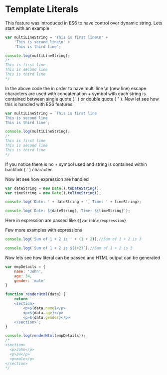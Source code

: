 # Template Literals
This feature was introduced in ES6 to have control over dynamic string. Lets start with an example

```javascript
var multiLineString = 'This is first line\n' +
    'This is second line\n' +
    'This is third line';

console.log(multiLineString);
/*
This is first line
This is second line
This is third line
*/
```
In the above code the in order to have multi line \n (new line) escape characters are used with concatenation + symbol with each string is contained between single quote ( ' ) or double quote ( " ). Now let see how this is handled with ES6 features

```javascript
var multiLineString = `This is first line
This is second line
This is third line`;

console.log(multiLineString);
/*
This is first line
This is second line
This is third line
*/
```
If you notice there is no + symbol used and string is contained within backtick ( ` ) character.

Now let see how expression are handled
```javascript
var dateString = new Date().toDateString();
var timeString = new Date().toTimeString();

console.log('Date: ' + dateString + ', Time: ' + timeString);

console.log(`Date: ${dateString}, Time: ${timeString}`);
```
Here in expression are passed like `${variable/expression}`

Few more examples with expressions
```javascript
console.log('Sum of 1 + 2 is ' + (1 + 2));//Sum of 1 + 2 is 3

console.log(`Sum of 1 + 2 is ${1+2}`);//Sum of 1 + 2 is 3
```

Now lets see how literal can be passed and HTML output can be generated
```javascript
var empDetails = {
    name: 'John',
    age: 34,
    gender: 'male'
}

function renderHtml(data) {
    return `
    <section>
        <p>${data.name}</p>
        <p>${data.age}</p>
        <p>${data.gender}</p>
    </section>`;
}

console.log(renderHtml(empDetails));
/*
<section>
  <p>John</p>
  <p>34</p>
  <p>male</p>
</section>
*/
```
